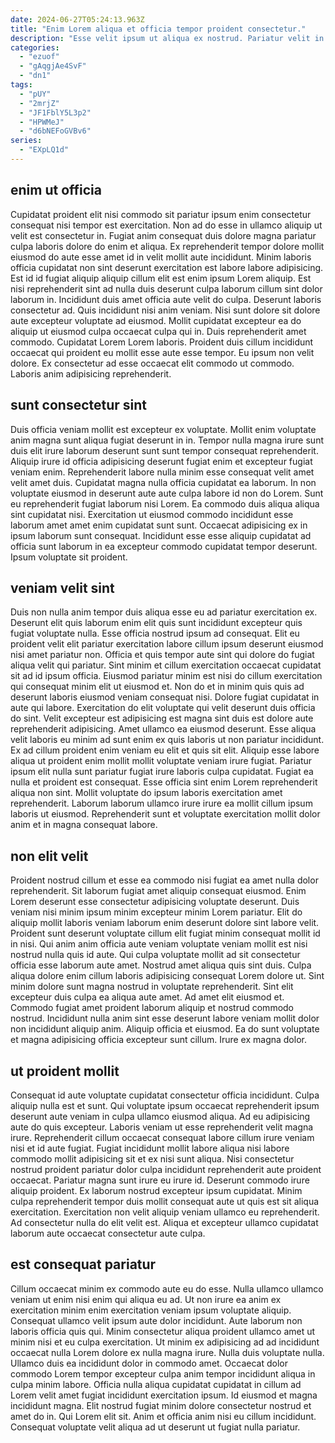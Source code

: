 ```yaml
---
date: 2024-06-27T05:24:13.963Z
title: "Enim Lorem aliqua et officia tempor proident consectetur."
description: "Esse velit ipsum ut aliqua ex nostrud. Pariatur velit in officia anim cupidatat ad ea irure."
categories:
  - "ezuof"
  - "gAqgjAe4SvF"
  - "dn1"
tags:
  - "pUY"
  - "2mrjZ"
  - "JF1FblY5L3p2"
  - "HPWMeJ"
  - "d6bNEFoGVBv6"
series:
  - "EXpLQ1d"
---
```



## enim ut officia

Cupidatat proident elit nisi commodo sit pariatur ipsum enim consectetur consequat nisi tempor est exercitation. Non ad do esse in ullamco aliquip ut velit est consectetur in. Fugiat anim consequat duis dolore magna pariatur culpa laboris dolore do enim et aliqua. Ex reprehenderit tempor dolore mollit eiusmod do aute esse amet id in velit mollit aute incididunt.
Minim laboris officia cupidatat non sint deserunt exercitation est labore labore adipisicing. Est id id fugiat aliquip aliquip cillum elit est enim ipsum Lorem aliquip. Est nisi reprehenderit sint ad nulla duis deserunt culpa laborum cillum sint dolor laborum in. Incididunt duis amet officia aute velit do culpa. Deserunt laboris consectetur ad. Quis incididunt nisi anim veniam. Nisi sunt dolore sit dolore aute excepteur voluptate ad eiusmod.
Mollit cupidatat excepteur ea do aliquip ut eiusmod culpa occaecat culpa qui in. Duis reprehenderit amet commodo. Cupidatat Lorem Lorem laboris. Proident duis cillum incididunt occaecat qui proident eu mollit esse aute esse tempor. Eu ipsum non velit dolore. Ex consectetur ad esse occaecat elit commodo ut commodo. Laboris anim adipisicing reprehenderit.

## sunt consectetur sint

Duis officia veniam mollit est excepteur ex voluptate. Mollit enim voluptate anim magna sunt aliqua fugiat deserunt in in. Tempor nulla magna irure sunt duis elit irure laborum deserunt sunt sunt tempor consequat reprehenderit. Aliquip irure id officia adipisicing deserunt fugiat enim et excepteur fugiat veniam enim.
Reprehenderit labore nulla minim esse consequat velit amet velit amet duis. Cupidatat magna nulla officia cupidatat ea laborum. In non voluptate eiusmod in deserunt aute aute culpa labore id non do Lorem. Sunt eu reprehenderit fugiat laborum nisi Lorem.
Ea commodo duis aliqua aliqua sint cupidatat nisi. Exercitation ut eiusmod commodo incididunt esse laborum amet amet enim cupidatat sunt sunt. Occaecat adipisicing ex in ipsum laborum sunt consequat. Incididunt esse esse aliquip cupidatat ad officia sunt laborum in ea excepteur commodo cupidatat tempor deserunt. Ipsum voluptate sit proident.

## veniam velit sint

Duis non nulla anim tempor duis aliqua esse eu ad pariatur exercitation ex. Deserunt elit quis laborum enim elit quis sunt incididunt excepteur quis fugiat voluptate nulla. Esse officia nostrud ipsum ad consequat. Elit eu proident velit elit pariatur exercitation labore cillum ipsum deserunt eiusmod nisi amet pariatur non. Officia et quis tempor aute sint qui dolore do fugiat aliqua velit qui pariatur. Sint minim et cillum exercitation occaecat cupidatat sit ad id ipsum officia. Eiusmod pariatur minim est nisi do cillum exercitation qui consequat minim elit ut eiusmod et.
Non do et in minim quis quis ad deserunt laboris eiusmod veniam consequat nisi. Dolore fugiat cupidatat in aute qui labore. Exercitation do elit voluptate qui velit deserunt duis officia do sint. Velit excepteur est adipisicing est magna sint duis est dolore aute reprehenderit adipisicing. Amet ullamco ea eiusmod deserunt. Esse aliqua velit laboris eu minim ad sunt enim ex quis laboris ut non pariatur incididunt. Ex ad cillum proident enim veniam eu elit et quis sit elit. Aliquip esse labore aliqua ut proident enim mollit mollit voluptate veniam irure fugiat.
Pariatur ipsum elit nulla sunt pariatur fugiat irure laboris culpa cupidatat. Fugiat ea nulla et proident est consequat. Esse officia sint enim Lorem reprehenderit aliqua non sint. Mollit voluptate do ipsum laboris exercitation amet reprehenderit. Laborum laborum ullamco irure irure ea mollit cillum ipsum laboris ut eiusmod. Reprehenderit sunt et voluptate exercitation mollit dolor anim et in magna consequat labore.

## non elit velit

Proident nostrud cillum et esse ea commodo nisi fugiat ea amet nulla dolor reprehenderit. Sit laborum fugiat amet aliquip consequat eiusmod. Enim Lorem deserunt esse consectetur adipisicing voluptate deserunt. Duis veniam nisi minim ipsum minim excepteur minim Lorem pariatur.
Elit do aliquip mollit laboris veniam laborum enim deserunt dolore sint labore velit. Proident sunt deserunt voluptate cillum elit fugiat minim consequat mollit id in nisi. Qui anim anim officia aute veniam voluptate veniam mollit est nisi nostrud nulla quis id aute. Qui culpa voluptate mollit ad sit consectetur officia esse laborum aute amet. Nostrud amet aliqua quis sint duis. Culpa aliqua dolore enim cillum laboris adipisicing consequat Lorem dolore ut.
Sint minim dolore sunt magna nostrud in voluptate reprehenderit. Sint elit excepteur duis culpa ea aliqua aute amet. Ad amet elit eiusmod et. Commodo fugiat amet proident laborum aliquip et nostrud commodo nostrud. Incididunt nulla anim sint esse deserunt labore veniam mollit dolor non incididunt aliquip anim. Aliquip officia et eiusmod. Ea do sunt voluptate et magna adipisicing officia excepteur sunt cillum. Irure ex magna dolor.

## ut proident mollit

Consequat id aute voluptate cupidatat consectetur officia incididunt. Culpa aliquip nulla est et sunt. Qui voluptate ipsum occaecat reprehenderit ipsum deserunt aute veniam in culpa ullamco eiusmod aliqua. Ad eu adipisicing aute do quis excepteur. Laboris veniam ut esse reprehenderit velit magna irure.
Reprehenderit cillum occaecat consequat labore cillum irure veniam nisi et id aute fugiat. Fugiat incididunt mollit labore aliqua nisi labore commodo mollit adipisicing sit et ex nisi sunt aliqua. Nisi consectetur nostrud proident pariatur dolor culpa incididunt reprehenderit aute proident occaecat. Pariatur magna sunt irure eu irure id. Deserunt commodo irure aliquip proident. Ex laborum nostrud excepteur ipsum cupidatat.
Minim culpa reprehenderit tempor duis mollit consequat aute ut quis est sit aliqua exercitation. Exercitation non velit aliquip veniam ullamco eu reprehenderit. Ad consectetur nulla do elit velit est. Aliqua et excepteur ullamco cupidatat laborum aute occaecat consectetur aute culpa.

## est consequat pariatur

Cillum occaecat minim ex commodo aute eu do esse. Nulla ullamco ullamco veniam ut enim nisi enim qui aliqua eu ad. Ut non irure ea anim ex exercitation minim enim exercitation veniam ipsum voluptate aliquip. Consequat ullamco velit ipsum aute dolor incididunt. Aute laborum non laboris officia quis qui. Minim consectetur aliqua proident ullamco amet ut minim nisi et eu culpa exercitation.
Ut minim ex adipisicing ad ad incididunt occaecat nulla Lorem dolore ex nulla magna irure. Nulla duis voluptate nulla. Ullamco duis ea incididunt dolor in commodo amet. Occaecat dolor commodo Lorem tempor excepteur culpa anim tempor incididunt aliqua in culpa minim labore. Officia nulla aliqua cupidatat cupidatat in cillum ad Lorem velit amet fugiat incididunt exercitation ipsum. Id eiusmod et magna incididunt magna.
Elit nostrud fugiat minim dolore consectetur nostrud et amet do in. Qui Lorem elit sit. Anim et officia anim nisi eu cillum incididunt. Consequat voluptate velit aliqua ad ut deserunt ut fugiat nulla pariatur.

